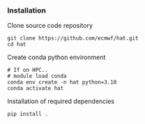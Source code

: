 ### Installation

Clone source code repository

    git clone https://github.com/ecmwf/hat.git
    cd hat

Create conda python environment

    # If on HPC..
    # module load conda
    conda env create -n hat python=3.10
    conda activate hat

Installation of required dependencies

    pip install .
